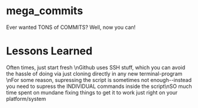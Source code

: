 # mega_commits
Ever wanted TONS of COMMITS? 
Well, now you can!


# Lessons Learned
Often times, just start fresh
\nGithub uses SSH stuff, which you can avoid the hassle of doing via just cloning directly in any new terminal-program
\nFor some reason, supressing the script is sometimes not enough--instead you need to supress the INDIVIDUAL commands inside the script\nSO much time spent on mundane fixing things to get it to work just right on your platform/system
